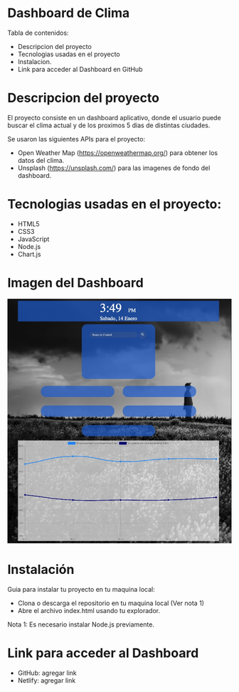 # Dashboard de Clima

Tabla de contenidos:

- Descripcion del proyecto
- Tecnologias usadas en el proyecto
- Instalacion.
- Link para acceder al Dashboard en GitHub

# Descripcion del proyecto

El proyecto consiste en un dashboard aplicativo, donde el usuario puede buscar el clima actual y de los proximos 5 dias de distintas ciudades.

Se usaron las siguientes APIs para el proyecto:

- Open Weather Map (https://openweathermap.org/) para obtener los datos del clima.
- Unsplash (https://unsplash.com/) para las imagenes de fondo del dashboard.

# Tecnologias usadas en el proyecto:

- HTML5
- CSS3
- JavaScript
- Node.js
- Chart.js

# Imagen del Dashboard

![Dashboard](https://github.com/CNoriegaTL/Dashboard-Clima/blob/main/assets/imagen-dashboard.jpg)

# Instalación

Guia para instalar tu proyecto en tu maquina local:

- Clona o descarga el repositorio en tu maquina local (Ver nota 1)
- Abre el archivo index.html usando tu explorador.
 
 Nota 1: Es necesario instalar Node.js previamente.

# Link para acceder al Dashboard

- GitHub: agregar link
- Netlify:  agregar link
